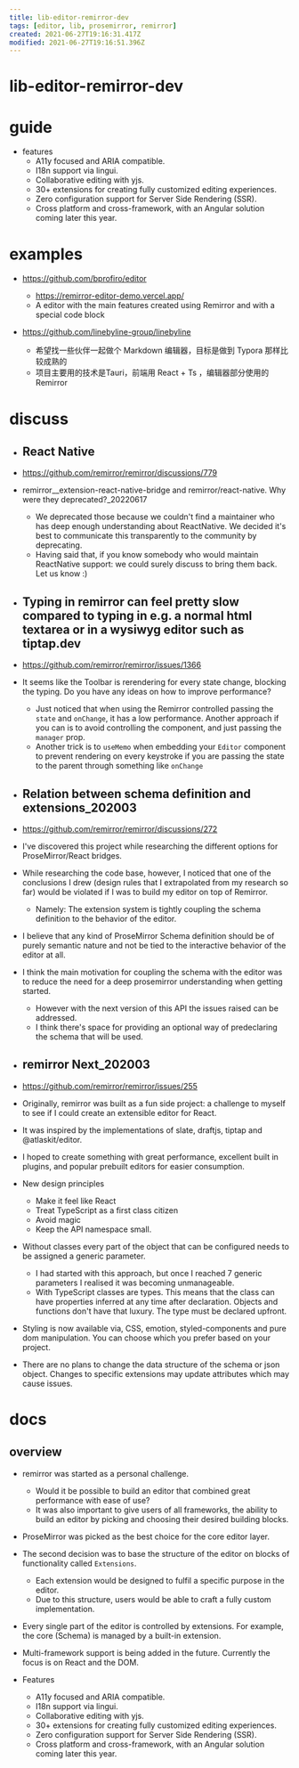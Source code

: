 ```yaml
---
title: lib-editor-remirror-dev
tags: [editor, lib, prosemirror, remirror]
created: 2021-06-27T19:16:31.417Z
modified: 2021-06-27T19:16:51.396Z
---
```


# lib-editor-remirror-dev

# guide

- features
  - A11y focused and ARIA compatible.
  - I18n support via lingui.
  - Collaborative editing with yjs.
  - 30+ extensions for creating fully customized editing experiences.
  - Zero configuration support for Server Side Rendering (SSR).
  - Cross platform and cross-framework, with an Angular solution coming later this year.
# examples
- https://github.com/bprofiro/editor
  - https://remirror-editor-demo.vercel.app/
  - A editor with the main features created using Remirror and with a special code block 

- https://github.com/linebyline-group/linebyline
  - 希望找一些伙伴一起做个 Markdown 编辑器，目标是做到 Typora 那样比较成熟的
  - 项目主要用的技术是Tauri，前端用 React + Ts ，编辑器部分使用的 Remirror
# discuss
- ## React Native
- https://github.com/remirror/remirror/discussions/779
- remirror__extension-react-native-bridge and remirror/react-native. Why were they deprecated?_20220617
  - We deprecated those because we couldn't find a maintainer who has deep enough understanding about ReactNative. We decided it's best to communicate this transparently to the community by deprecating.
  - Having said that, if you know somebody who would maintain ReactNative support: we could surely discuss to bring them back. Let us know :)

- ## Typing in remirror can feel pretty slow compared to typing in e.g. a normal html textarea or in a wysiwyg editor such as tiptap.dev
- https://github.com/remirror/remirror/issues/1366
- It seems like the Toolbar is rerendering for every state change, blocking the typing. Do you have any ideas on how to improve performance?
  - Just noticed that when using the Remirror controlled passing the `state` and `onChange`, it has a low performance. Another approach if you can is to avoid controlling the component, and just passing the `manager` prop.
  - Another trick is to `useMemo` when embedding your `Editor` component to prevent rendering on every keystroke if you are passing the state to the parent through something like `onChange`

- ## Relation between schema definition and extensions_202003
- https://github.com/remirror/remirror/discussions/272
- I've discovered this project while researching the different options for ProseMirror/React bridges. 
- While researching the code base, however, I noticed that one of the conclusions I drew (design rules that I extrapolated from my research so far) would be violated if I was to build my editor on top of Remirror.
  - Namely: The extension system is tightly coupling the schema definition to the behavior of the editor.
- I believe that any kind of ProseMirror Schema definition should be of purely semantic nature and not be tied to the interactive behavior of the editor at all.
- I think the main motivation for coupling the schema with the editor was to reduce the need for a deep prosemirror understanding when getting started.
  - However with the next version of this API the issues raised can be addressed. 
  - I think there's space for providing an optional way of predeclaring the schema that will be used. 

- ## remirror Next_202003
- https://github.com/remirror/remirror/issues/255
- Originally, remirror was built as a fun side project: a challenge to myself to see if I could create an extensible editor for React.
- It was inspired by the implementations of slate, draftjs, tiptap and @atlaskit/editor. 
- I hoped to create something with great performance, excellent built in plugins, and popular prebuilt editors for easier consumption.
- New design principles
  - Make it feel like React
  - Treat TypeScript as a first class citizen
  - Avoid magic
  - Keep the API namespace small.
- Without classes every part of the object that can be configured needs to be assigned a generic parameter. 
  - I had started with this approach, but once I reached 7 generic parameters I realised it was becoming unmanageable.
  - With TypeScript classes are types. This means that the class can have properties inferred at any time after declaration. Objects and functions don't have that luxury. The type must be declared upfront.
- Styling is now available via, CSS, emotion, styled-components and pure dom manipulation. You can choose which you prefer based on your project.
- There are no plans to change the data structure of the schema or json object. Changes to specific extensions may update attributes which may cause issues.
# docs

## overview

- remirror was started as a personal challenge. 
  - Would it be possible to build an editor that combined great performance with ease of use? 
  - It was also important to give users of all frameworks, the ability to build an editor by picking and choosing their desired building blocks.
- ProseMirror was picked as the best choice for the core editor layer.
- The second decision was to base the structure of the editor on blocks of functionality called `Extensions`. 
  - Each extension would be designed to fulfil a specific purpose in the editor. 
  - Due to this structure, users would be able to craft a fully custom implementation.

- Every single part of the editor is controlled by extensions. For example, the core (Schema) is managed by a built-in extension.
- Multi-framework support is being added in the future. Currently the focus is on React and the DOM.

- Features
  - A11y focused and ARIA compatible.
  - I18n support via lingui.
  - Collaborative editing with yjs.
  - 30+ extensions for creating fully customized editing experiences.
  - Zero configuration support for Server Side Rendering (SSR).
  - Cross platform and cross-framework, with an Angular solution coming later this year.
